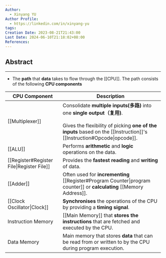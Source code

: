```yaml
---
Author:
  - Xinyang YU
Author Profile:
  - https://linkedin.com/in/xinyang-yu
tags: 
Creation Date: 2023-08-21T21:43:00
Last Date: 2024-06-10T21:18:02+08:00
References: 
---
```

## Abstract
---
- The **path** that **data** takes to flow through the [[CPU]]. The path consists of the following **CPU components**


| CPU Component                             | Description                                                                                                                                                                                      |
| ----------------------------------------- | ------------------------------------------------------------------------------------------------------------------------------------------------------------------------------------------------ |
| [[Multiplexer]]                           | Consolidate **multiple inputs(多路)** into one **single output（复用)**.<br><br>Gives the flexibility of picking **one of the inputs** based on the [[Instruction]]'s [[Instruction#Opcode\|opcode]]. |
| [[ALU]]                                   | Performs **arithmetic** and **logic** operations on the data.                                                                                                                                    |
| [[Register#Register File\|Register File]] | Provides the **fastest reading** and **writing** of data.                                                                                                                                        |
| [[Adder]]                                 | Often used for **incrementing** [[Register#Program Counter\|program counter]] or **calculating** [[Memory Address]].                                                                             |
| [[Clock Oscillator\|Clock]]               | **Synchronises** the operations of the CPU by providing a **timing signal**.                                                                                                                     |
| Instruction Memory                        | [[Main Memory]] that **stores the instructions** that are fetched and executed by the CPU.                                                                                                       |
| Data Memory                               | Main memory that stores **data** that can be read from or written to by the CPU during program execution.                                                                                        |
